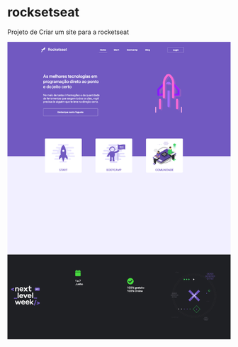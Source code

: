 # rocksetseat
Projeto de Criar um site para a rocketseat

![alt text](https://github.com/davicruzof/rocksetseat/blob/master/images/screencapture-192-168-64-2-rocketseat-index-php-2020-06-04-18_52_54.png)

